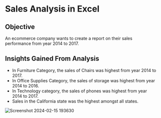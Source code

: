 # Sales Analysis in Excel

## Objective

An ecommerce company wants to create a report on their sales performance from year 2014 to 2017. 

## Insights Gained From Analysis

+ In Furniture Category, the sales of Chairs was highest from year 2014 to 2017.
+ In Office Supplies Category, the sales of storage was highest from year 2014 to 2016.
+ In Technology category, the sales of phones was highest from year 2014 to 2017.
+ Sales in the California state was the highest amongst all states.

![Screenshot 2024-02-15 193630](https://github.com/pratik2124/Excel_Sales_Analysis/assets/156676954/797b91f5-dfa0-4223-886a-3665502c31b8)

 

  

